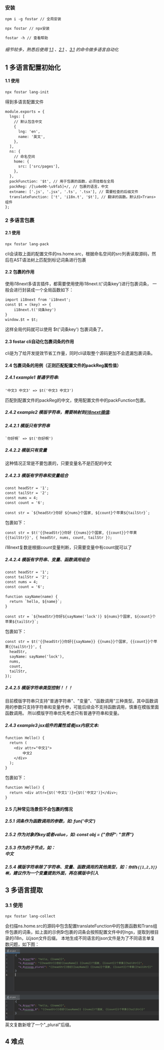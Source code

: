 ### 安装
```
npm i -g fostar // 全局安装
```
```
npx fostar // npx安装
```
```
fostar -h // 查看帮助
```

###### 细节较多，熟悉后使用 [1.1](https://github.com/chenjianfang/fostar#11-%E4%BD%BF%E7%94%A8) 、[2.1](https://github.com/chenjianfang/fostar#21-%E4%BD%BF%E7%94%A8) 、[3.1](https://github.com/chenjianfang/fostar#31-%E4%BD%BF%E7%94%A8) 的命令做多语言自动化

## 1 多语言配置初始化 
#### 1.1 使用
```
npx fostar lang-init
```
得到多语言配置文件
```
module.exports = {
  lngs: [
    // 默认包含中文
    {
      lng: 'en',
      name: '英文',
    },
  ],
  ns: {
    // 命名空间
    home: {
      src: ['src/pages'],
    },
  },
  packFunction: '$t', // 用于包裹的函数，必须挂载在全局
  packReg: /[\u4e00-\u9fa5]+/, // 包裹的语言，中文
  extname: ['.js', '.jsx', '.ts', '.tsx'], // 需要检查的后缀文件
  translateFunction: ['t', 'i18n.t', '$t'], // 翻译的函数。默认扫<Trans>组件
};

```
### 2 多语言包裹
#### 2.1 使用
```
npx fostar lang-pack
```
cli会读取上面的配置文件的ns.home.src，根据命名空间的src列表读取源码，然后在AST语法树上匹配到标记词条进行包裹

#### 2.2 包裹的作用
使用i18next多语言插件，都需要使用使用i18next.t('词条key')进行包裹词条，
一般会进行封装成一个全局函数如下：
```
import i18next from 'i18next';
const $t = (key) => {
    i18next.t('词条key')
}
window.$t = $t;
```
这样全局代码就可以使用 $t('词条key') 包裹词条了。

#### 2.3 fostar cli自动化包裹词条的作用
cli是为了给开发提效节省工作量，同时cli读取整个源码更加不会遗漏包裹词条。

#### 2.4 包裹词条的用例（正则匹配配置文件的packReg属性值）
##### 2.4.1 example1 普通字符串:
```
'中文3 中文3' => $t('中文3 中文3')
```
匹配到配置文件的packReg的中文，使用配置文件中的packFunction包裹。

##### 2.4.2 example2 模版字符串，需要映射到[i18next插值](https://www.i18next.com/translation-function/interpolation):
##### 2.4.2.1 模版只有字符串
```
`你好啊` => $t('你好啊')
```
##### 2.4.2.2 模版只有变量
这种情况正常是不要包裹的，只要变量名不是匹配的中文
##### 2.4.2.3 模版有字符串和变量组合
```
const headStr = '1';
const tailStr = '2';
const nums = 4;
const count = '6';

const str = `${headStr}你好 ${nums}个国家, ${count}个苹果${tailStr}`;
```
包裹如下：
```
const str = $t('{{headStr}}你好 {{nums}}个国家, {{count}}个苹果{{tailStr}}', { headStr, nums, count, tailStr });
```
i18next复数是根据count变量判断，只需要变量中有count就可以了
##### 2.4.2.4 模版有字符串、变量、函数调用组合
```
const headStr = '1';
const tailStr = '2';
const nums = 4;
const count = '6';

function sayName(name) {
  return `hello, ${name}`;
}

const str = `${headStr}你好${sayName('lock')} ${nums}个国家, ${count}个苹果${tailStr}`;
```
包裹如下：
```
const str = $t('{{headStr}}你好{{sayName}} {{nums}}个国家, {{count}}个苹果{{tailStr}}', {
  headStr,
  sayName: sayName('lock'),
  nums,
  count,
  tailStr,
});
```
##### 2.4.2.5 模版字符串类型控制！！！
目前模版字符串只支持"普通字符串"、"变量"、"函数调用"三种类型。其中函数调用的参数只支持字符串和变量传参，可能后续会不支持函数调用，慎重在模版里面函数调用。
所以模版字符串优先考虑只有普通字符串和变量。
##### 2.4.3 example3 jsx组件的属性或者jsx内容文本:
```
function Hello() {
  return (
    <div attr="中文1">
        中文2
    </div>
  );
}
```
包裹如下：
```
function Hello() {
  return <div attr={$t('中文1')}>{$t('中文2')}</div>;
}
```
#### 2.5 几种常见场景但不会包裹的情况
##### 2.5.1 词条作为函数调用的参数，如: fun('中文')
##### 2.5.2 作为对象的key或者value，如: const obj = {"你好": "世界"}
##### 2.5.3 作为<Trans>的子节点，如：<Trans><div>中文</div></Trans>
##### 2.5.4 模版字符串除了字符串、变量、函数调用的其他类型，如：`你好${[1,2,3]}啊`，建议作为一个变量提到外面，再在模版中引入

## 3 多语言提取
### 3.1 使用
```
npx fostar lang-collect
```
会扫描ns.home.src的源码中包含配置translateFunction中的包裹函数和Trans组件包裹的词条，如上面的示例$t包裹的词条会按照配置文件中的lngs，提取到根目录的i18n，以json文件后缀。
本地生成不同语言的json文件是为了不同语言单复数问题，如下图：
![image](https://raw.githubusercontent.com/chenjianfang/fostar/master/test/word.jpg)
英文复数新增了一个"_plural"后缀。

## 4 难点


